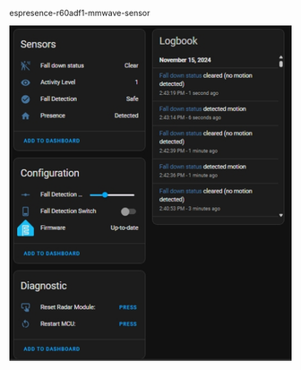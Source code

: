 espresence-r60adf1-mmwave-sensor

![image alt](https://github.com/Niwun-githup/60G-Fall-alarm-R60AFD1/blob/main/1731656645130.jpg?raw=true)
